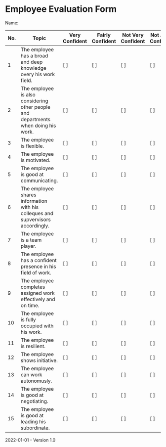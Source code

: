 # Employee Evaluation Form

Name:

| No.  | Topic                                                        | Very Confident | Fairly Confident | Not Very Confident | Not At All Confident | Notes |
| ---- | ------------------------------------------------------------ | -------------- | ---------------- | ------------------ | -------------------- | ----- |
| 1    | The employee has a broad and deep knowledge overy his work field. | [ ]            | [ ]              | [ ]                | [ ]                  |       |
| 2    | The employee is also considering other people and departments when doing his work. | [ ]            | [ ]              | [ ]                | [ ]                  |       |
| 3    | The employee is flexible.                                    | [ ]            | [ ]              | [ ]                | [ ]                  |       |
| 4    | The employee is motivated.                                   | [ ]            | [ ]              | [ ]                | [ ]                  |       |
| 5    | The employee is good at communicating.                       | [ ]            | [ ]              | [ ]                | [ ]                  |       |
| 6    | The employee shares information with his colleques and supvervisors accordingly. | [ ]            | [ ]              | [ ]                | [ ]                  |       |
| 7    | The employee is a team player.                               | [ ]            | [ ]              | [ ]                | [ ]                  |       |
| 8    | The employee has a confident presence in his field of work.  | [ ]            | [ ]              | [ ]                | [ ]                  |       |
| 9    | The employee completes assigned work effectively and on time. | [ ]            | [ ]              | [ ]                | [ ]                  |       |
| 10   | The employee is fully occupied with his work.                | [ ]            | [ ]              | [ ]                | [ ]                  |       |
| 11   | The employee is resilient.                                   | [ ]            | [ ]              | [ ]                | [ ]                  |       |
| 12   | The employee shows initiative.                               | [ ]            | [ ]              | [ ]                | [ ]                  |       |
| 13   | The employee can work autonomusly.                           | [ ]            | [ ]              | [ ]                | [ ]                  |       |
| 14   | The employee is good at negotiating.                         | [ ]            | [ ]              | [ ]                | [ ]                  |       |
| 15   | The employee is good at leading his subordinate.             | [ ]            | [ ]              | [ ]                | [ ]                  |       |



2022-01-01 - Version 1.0

